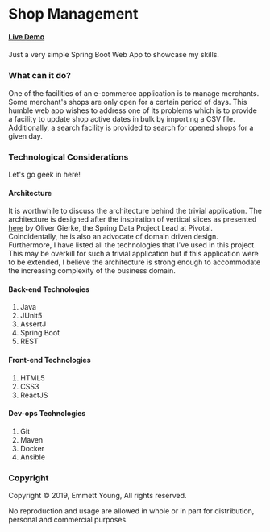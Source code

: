 Shop Management
========================
#### [Live Demo](http://li118-165.members.linode.com:8080)

Just a very simple Spring Boot Web App to showcase my skills.

### What can it do?

One of the facilities of an e-commerce application is to manage merchants. Some merchant's shops are only open
for a certain period of days. This humble web app wishes to address one of its problems which is to
provide a facility to update shop active dates in bulk by importing a CSV file. Additionally, a search facility
is provided to search for opened shops for a given day.

### Technological Considerations

Let's go geek in here!

#### Architecture 

It is worthwhile to discuss the architecture behind the trivial application. The architecture is designed after the
inspiration of vertical slices as presented [here](http://olivergierke.de/2013/01/whoops-where-did-my-architecture-go/) 
by Oliver Gierke, the Spring Data Project Lead at Pivotal. Coincidentally, he is also an advocate of domain driven design. 
Furthermore, I have listed all the technologies that I've used in this project. This may be overkill for such a trivial
application but if this application were to be extended, I believe the architecture is strong enough to accommodate the
increasing complexity of the business domain.

#### Back-end Technologies

1. Java
2. JUnit5
3. AssertJ
4. Spring Boot
5. REST

#### Front-end Technologies
1. HTML5
2. CSS3
3. ReactJS

#### Dev-ops Technologies
1. Git
2. Maven
3. Docker
4. Ansible



### Copyright
Copyright © 2019, Emmett Young, All rights reserved.

No reproduction and usage are allowed in whole or in part for distribution, personal and commercial purposes.